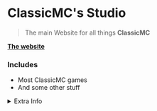 # ClassicMC's Studio
> The main Website for all things **ClassicMC** <br/>

<b><a href="https://classicmc-studios.github.io">The website</a></b>

### Includes
- Most ClassicMC games
- And some other stuff <br/>

<details>
	<summary>Extra Info</summary>
	<ul>
		<b><li>Made by, ClassicMC Studios</li>
		<li>Continuously Updated</li>
		<li>Released on <a href="https://github.com/ClassicMC-Studios/ClassicMC-Studios.github.io">May 12, 2022</a></li>
		</b>
	</ul>
</details>
